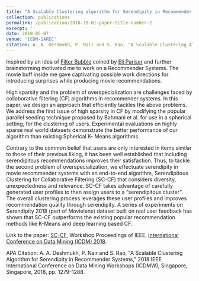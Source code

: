 ```yaml
---
title: "A Scalable Clustering algorithm for Serendipity in Recommender Systems"
collection: publications
permalink: /publication/2018-10-01-paper-title-number-2
excerpt: ''
date: 2018-05-07
venue: 'ICDM-SAREC'
citation: A. A. Deshmukh, P. Nair and S. Rao, "A Scalable Clustering Algorithm for Serendipity in Recommender Systems," 2018 IEEE International Conference on Data Mining Workshops (ICDMW), Singapore, Singapore, 2018, pp. 1279-1288. 
---
```


Inspired by an idea of [Filter Bubble](https://en.wikipedia.org/wiki/Filter_bubble) coined by [Eli Pariser](https://en.wikipedia.org/wiki/Eli_Pariser) and further brainstorming motivated me to work on a Recommender Systems. The movie buff inside me gave captivating possible work directions for introducing surprises while producing movie recommendations. 

High sparsity and the problem of overspecialization are challenges faced by collaborative filtering (CF) algorithms in recommender systems. In this paper, we design an approach that efficiently tackles the above problems. We address the first issue of high sparsity in CF by modifying the popular parallel seeding technique proposed by Bahmani et al. for use in a spherical setting, for the clustering of users. Experimental evaluations on highly sparse real world datasets demonstrate the better performance of our algorithm than existing Spherical K- Means algorithms. 

Contrary to the common belief that users are only interested in items similar to those of their previous liking, it has been well established that including serendipitous recommendations improves their satisfaction. Thus, to tackle the second problem of overspecialization, we effectuate serendipity in movie recommender systems with an end-to-end algorithm, Serendipitous Clustering for Collaborative Filtering (SC-CF) that considers diversity, unexpectedness and relevance. SC-CF takes advantage of carefully generated user profiles to then assign users to a “serendipitous cluster”. The overall clustering process leverages these user profiles and improves recommendation quality through serendipity. A series of experiments on Serendipity 2018 (part of Movielens) dataset built on real user feedback has shown that SC-CF outperforms the existing popular recommendation methods like K-Means and deep learning based CF.

Link to the paper: [SC-CF](https://ieeexplore.ieee.org/document/8637463), Workshop Proceedings of IEEE, [International Conference on Data Mining (ICDM) 2018](http://icdm2018.org/).

APA Citation: A. A. Deshmukh, P. Nair and S. Rao, "A Scalable Clustering Algorithm for Serendipity in Recommender Systems," 2018 IEEE International Conference on Data Mining Workshops (ICDMW), Singapore, Singapore, 2018, pp. 1279-1288. 


